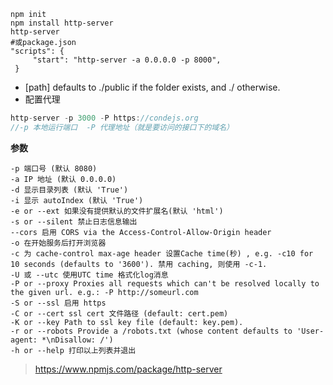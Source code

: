 ```shell
npm init
npm install http-server
http-server
#或package.json
"scripts": {
     "start": "http-server -a 0.0.0.0 -p 8000",
 }
```

- [path] defaults to ./public if the folder exists, and ./ otherwise.
- 配置代理

```javascript
http-server -p 3000 -P https://condejs.org
//-p 本地运行端口  -P 代理地址（就是要访问的接口下的域名）
```

**参数**

```
-p 端口号 (默认 8080)
-a IP 地址 (默认 0.0.0.0)
-d 显示目录列表 (默认 'True')
-i 显示 autoIndex (默认 'True')
-e or --ext 如果没有提供默认的文件扩展名(默认 'html')
-s or --silent 禁止日志信息输出
--cors 启用 CORS via the Access-Control-Allow-Origin header
-o 在开始服务后打开浏览器
-c 为 cache-control max-age header 设置Cache time(秒) , e.g. -c10 for 10 seconds (defaults to '3600'). 禁用 caching, 则使用 -c-1.
-U 或 --utc 使用UTC time 格式化log消息
-P or --proxy Proxies all requests which can't be resolved locally to the given url. e.g.: -P http://someurl.com
-S or --ssl 启用 https
-C or --cert ssl cert 文件路径 (default: cert.pem)
-K or --key Path to ssl key file (default: key.pem).
-r or --robots Provide a /robots.txt (whose content defaults to 'User-agent: *\nDisallow: /')
-h or --help 打印以上列表并退出
```

> https://www.npmjs.com/package/http-server
